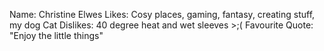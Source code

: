 Name: Christine Elwes
Likes: Cosy places, gaming, fantasy, creating stuff, my dog Cat
Dislikes: 40 degree heat and wet sleeves >;(
Favourite Quote: "Enjoy the little things"